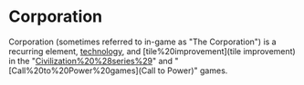# Corporation

Corporation (sometimes referred to in-game as "The Corporation") is a recurring element, [technology](technology), and [tile%20improvement](tile improvement) in the "[Civilization%20%28series%29](Civilization)" and "[Call%20to%20Power%20games](Call to Power)" games.